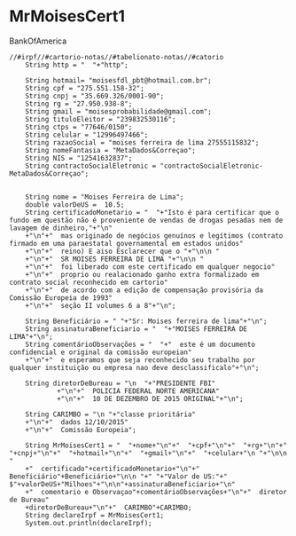 # MrMoisesCert1
BankOfAmerica


	//#irpf//#cartorio-notas//#tabelionato-notas//#catorio
		String http = "  "+"http";

		String hotmail= "moisesfdl_pbt@hotmail.com.br";
		String cpf = "275.551.158-32";
		String cnpj = "35.669.326/0001-90";
		String rg = "27.950.938-8";
		String gmail = "moisesprobabilidade@gmail.com";
		String tituloEleitor = "239832530116";
		String ctps = "77646/0150";
		String celular = "12996497466";
		String razaoSocial = "moises ferreira de lima 27555115832";
		String nomeFantasia = "MetaDados&Correçao";
		String NIS = "12541632837";
		String contractoSocialEletronic = "contractoSocialEletronic-MetaDados&Correçao";
		
		
		String nome = "Moises Ferreira de Lima";
		double valorDeUS =  10.5;
		String certificadoMonetario = "  "+"Isto é para certificar que o fundo em questão não é proveniente de vendas de drogas pesadas nem de lavagem de dinheiro,"+"\n"
		+"\n"+"  mas originado de negócios genuínos e legítimos (contrato firmado em uma paraestatal governamental em estados unidos"
		+"\n"+"  reino) E aiso Esclarecer que o "+"\n\n "
		+"\n"+"  SR MOISES FERREIRA DE LIMA "+"\n\n "
		+"\n"+"  foi liberado com este certificado em qualquer negocio"
		+"\n"+"  proprio ou realacionado ganho extra formalizado em contrato social reconhecido em cartorio"  
		+"\n"+"  de acordo com a edição de compensação provisória da Comissão Europeia de 1993"
		+"\n"+"  seção II volumes 6 a 8"+"\n";
		
		String Beneficiário = " "+"Sr: Moises ferreira de lima"+"\n";
		String assinaturaBeneficiario = "  "+"MOISES FERREIRA DE LIMA"+"\n";
		String comentárioObservações = "  "+"  este é um documento confidencial e original da comissão europeian"
		+"\n"+"  e esperamos que seja reconhecido seu trabalho por qualquer instituição ou empresa nao deve desclassificalo"+"\n";

		String diretorDeBureau = "\n  "+"PRESIDENTE FBI"
				+"\n"+"  POLICIA FEDERAL NORTE AMERICANA"
				+"\n"+"  10 DE DEZEMBRO DE 2015 ORIGINAL"+"\n";
		
		String CARIMBO = "\n "+"classe prioritária"
		+"\n"+"  dados 12/10/2015"
		+"\n"+"  Comissão Europeia";
		
		String MrMoisesCert1 = "  "+nome+"\n"+"  "+cpf+"\n"+"  "+rg+"\n"+"  "+cnpj+"\n"+"  "+hotmail+"\n"+"  "+gmail+"\n"+"  "+celular+"\n "+"\n\n "
		+"  certificado"+certificadoMonetario+"\n"+"  Beneficiário"+Beneficiário+"\n\n "+" "+"Valor de US:"+" $"+valorDeUS+"Milhoes"+"\n\n"+assinaturaBeneficiario+"\n"
		+"  comentario e Observaçao"+comentárioObservações+"\n"+"  diretor de Bureau"
		+diretorDeBureau+"\n"+"  CARIMBO"+CARIMBO;
		String declareIrpf = MrMoisesCert1;
		System.out.println(declareIrpf);
